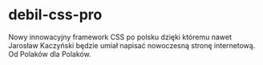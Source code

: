 # debil-css-pro
Nowy innowacyjny framework CSS po polsku dzięki któremu nawet Jarosław Kaczyński będzie umiał napisać nowoczesną stronę internetową. Od Polaków dla Polaków.
